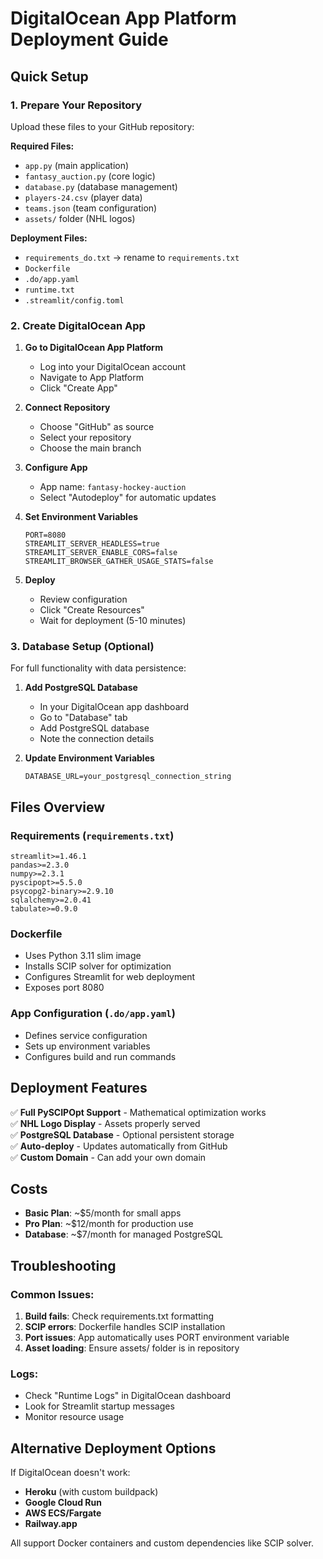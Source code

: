 # DigitalOcean App Platform Deployment Guide

## Quick Setup

### 1. Prepare Your Repository
Upload these files to your GitHub repository:

**Required Files:**
- `app.py` (main application)
- `fantasy_auction.py` (core logic)
- `database.py` (database management)
- `players-24.csv` (player data)
- `teams.json` (team configuration)
- `assets/` folder (NHL logos)

**Deployment Files:**
- `requirements_do.txt` → rename to `requirements.txt`
- `Dockerfile`
- `.do/app.yaml`
- `runtime.txt`
- `.streamlit/config.toml`

### 2. Create DigitalOcean App

1. **Go to DigitalOcean App Platform**
   - Log into your DigitalOcean account
   - Navigate to App Platform
   - Click "Create App"

2. **Connect Repository**
   - Choose "GitHub" as source
   - Select your repository
   - Choose the main branch

3. **Configure App**
   - App name: `fantasy-hockey-auction`
   - Select "Autodeploy" for automatic updates

4. **Set Environment Variables**
   ```
   PORT=8080
   STREAMLIT_SERVER_HEADLESS=true
   STREAMLIT_SERVER_ENABLE_CORS=false
   STREAMLIT_BROWSER_GATHER_USAGE_STATS=false
   ```

5. **Deploy**
   - Review configuration
   - Click "Create Resources"
   - Wait for deployment (5-10 minutes)

### 3. Database Setup (Optional)
For full functionality with data persistence:

1. **Add PostgreSQL Database**
   - In your DigitalOcean app dashboard
   - Go to "Database" tab
   - Add PostgreSQL database
   - Note the connection details

2. **Update Environment Variables**
   ```
   DATABASE_URL=your_postgresql_connection_string
   ```

## Files Overview

### Requirements (`requirements.txt`)
```
streamlit>=1.46.1
pandas>=2.3.0
numpy>=2.3.1
pyscipopt>=5.5.0
psycopg2-binary>=2.9.10
sqlalchemy>=2.0.41
tabulate>=0.9.0
```

### Dockerfile
- Uses Python 3.11 slim image
- Installs SCIP solver for optimization
- Configures Streamlit for web deployment
- Exposes port 8080

### App Configuration (`.do/app.yaml`)
- Defines service configuration
- Sets up environment variables
- Configures build and run commands

## Deployment Features

✅ **Full PySCIPOpt Support** - Mathematical optimization works  
✅ **NHL Logo Display** - Assets properly served  
✅ **PostgreSQL Database** - Optional persistent storage  
✅ **Auto-deploy** - Updates automatically from GitHub  
✅ **Custom Domain** - Can add your own domain  

## Costs
- **Basic Plan**: ~$5/month for small apps
- **Pro Plan**: ~$12/month for production use
- **Database**: ~$7/month for managed PostgreSQL

## Troubleshooting

### Common Issues:
1. **Build fails**: Check requirements.txt formatting
2. **SCIP errors**: Dockerfile handles SCIP installation
3. **Port issues**: App automatically uses PORT environment variable
4. **Asset loading**: Ensure assets/ folder is in repository

### Logs:
- Check "Runtime Logs" in DigitalOcean dashboard
- Look for Streamlit startup messages
- Monitor resource usage

## Alternative Deployment Options

If DigitalOcean doesn't work:
- **Heroku** (with custom buildpack)
- **Google Cloud Run**
- **AWS ECS/Fargate**
- **Railway.app**

All support Docker containers and custom dependencies like SCIP solver.
